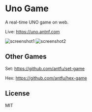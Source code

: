 # Uno Game

A real-time UNO game on web. 

Live: https://uno.antnf.com

![screenshot1](https://cloud.githubusercontent.com/assets/11247099/19839824/fe49bf70-9f23-11e6-8b9b-32b2b53df888.png)
![screenshot2](https://cloud.githubusercontent.com/assets/11247099/19839825/fe70324a-9f23-11e6-96fc-39d0231340bb.png)

## Other Games

Set: https://github.com/antfu/set-game

Hex: https://github.com/antfu/hex-game

## License 
MIT
